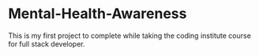 # Mental-Health-Awareness
This is my first project to complete while taking the coding institute course for full stack developer.
